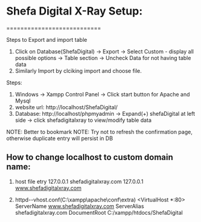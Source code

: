 # Shefa Digital X-Ray Setup:
===========================

Steps to Export and import table
1. Click on Database(ShefaDigital) -> Export -> Select Custom - display all possible options -> Table section -> Uncheck Data for not having table data
2. Similarly Import by clciking import and choose file.


Steps:
1. Windows -> Xampp Control Panel -> Click start button for Apache and Mysql
2. website url: http://localhost/ShefaDigital/
3. Database: http://localhost/phpmyadmin -> Expand(+) shefaDigital at left side -> click shefadigitalxray to view/modify table data  

NOTE: Better to bookmark
NOTE: Try not to refresh the confirmation page, otherwise duplicate entry will persist in DB

How to change localhost to custom domain name:
----------------------------------------------
1. host file etry
127.0.0.1       shefadigitalxray.com
127.0.0.1       www.shefadigitalxray.com

2. httpd--vhost.conf(C:\xampp\apache\conf\extra)
<VirtualHost *:80>
    ServerName www.shefadigitalxray.com
	ServerAlias shefadigitalxray.com
    DocumentRoot C:/xampp/htdocs/ShefaDigital
</VirtualHost>

